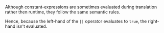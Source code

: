 Although constant-expressions are sometimes evaluated during translation rather then runtime, they follow the same semantic rules.

Hence, because the left-hand of the `||` operator evaluates to `true`, the right-hand isn't evaluated.
